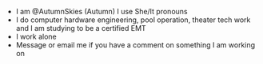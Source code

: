 - I am @AutumnSkies (Autumn) I use She/It pronouns
- I do computer hardware engineering, pool operation, theater tech work and I am studying to be a certified EMT
- I work alone
- Message or email me if you have a comment on something I am working on

<!---
AutumnSkies/AutumnSkies is a ✨ special ✨ repository because its `README.md` (this file) appears on your GitHub profile.
You can click the Preview link to take a look at your changes.
--->
